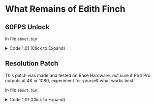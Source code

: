 # What Remains of Edith Finch

## 60FPS Unlock

In file `eboot.bin`

<details>
<summary>Code 1.01 (Click to Expand)</summary>

```
48 8B 05 28 67 C1 02 C5 F0 57 C9 83 38 00 74 18

48 8B 05 28 67 C1 02 C5 F0 57 C9 83 38 00 75 18
```

</details>

## Resolution Patch

This patch was made and tested on Base Hardware. not sure if PS4 Pro outputs at 4K or 1080, experiment for yourself what works best.

In file `eboot.bin`

<details>
<summary>Code 1.01 (Click to Expand)</summary>

```
48 8B 05 32 EF A9 02

E8 5D 07 00 00 90 90

C5 FA 2D F0 89 53 38 D1 FE F7 DE 89 73 3C 48 83 C4 08 5B 41 5C 41 5D 41 5E 41 5F 5D C3 90 90 90 90 90 90 90 90 90 90 90 90 90 90

# 720p for Base PS4

C5 FA 2D F0 89 53 38 D1 FE F7 DE 89 73 3C 48 83 C4 08 5B 41 5C 41 5D 41 5E 41 5F 5D C3 48 8B 05 D0 E7 A9 02 C7 00 0A 57 85 42 C3

# 900p for PS4 Pro

C5 FA 2D F0 89 53 38 D1 FE F7 DE 89 73 3C 48 83 C4 08 5B 41 5C 41 5D 41 5E 41 5F 5D C3 48 8B 05 D0 E7 A9 02 C7 00 7F AA A6 42 C3

# 0A 57 85 42 = 66.67f 720p
# you may change this to a higher value on Pro.
# 7F AA A6 42 = 83.33f 900p
```

</details>
